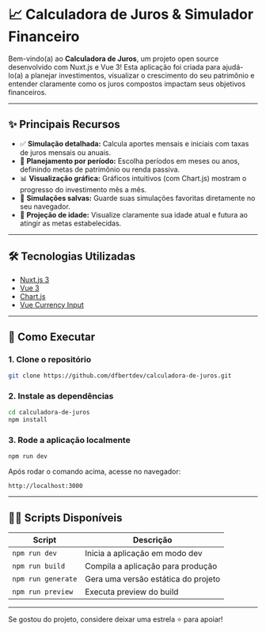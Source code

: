 # 📈 Calculadora de Juros & Simulador Financeiro

Bem-vindo(a) ao **Calculadora de Juros**, um projeto open source desenvolvido com Nuxt.js e Vue 3! Esta aplicação foi criada para ajudá-lo(a) a planejar investimentos, visualizar o crescimento do seu patrimônio e entender claramente como os juros compostos impactam seus objetivos financeiros.

---

## ✨ Principais Recursos

- ✅ **Simulação detalhada:** Calcula aportes mensais e iniciais com taxas de juros mensais ou anuais.
- 📅 **Planejamento por período:** Escolha períodos em meses ou anos, definindo metas de patrimônio ou renda passiva.
- 📊 **Visualização gráfica:** Gráficos intuitivos (com Chart.js) mostram o progresso do investimento mês a mês.
- 💾 **Simulações salvas:** Guarde suas simulações favoritas diretamente no seu navegador.
- 📆 **Projeção de idade:** Visualize claramente sua idade atual e futura ao atingir as metas estabelecidas.

---

## 🛠️ Tecnologias Utilizadas

- [Nuxt.js 3](https://nuxt.com/)
- [Vue 3](https://vuejs.org/)
- [Chart.js](https://www.chartjs.org/)
- [Vue Currency Input](https://dm4t2.github.io/vue-currency-input/)

---

## 🚀 Como Executar

### 1. Clone o repositório

```bash
git clone https://github.com/dfbertdev/calculadora-de-juros.git
```

### 2. Instale as dependências

```bash
cd calculadora-de-juros
npm install
```

### 3. Rode a aplicação localmente

```bash
npm run dev
```

Após rodar o comando acima, acesse no navegador:

```
http://localhost:3000
```

---

## 🧑‍💻 Scripts Disponíveis

| Script            | Descrição                           |
|-------------------|-------------------------------------|
| `npm run dev`     | Inicia a aplicação em modo dev      |
| `npm run build`   | Compila a aplicação para produção   |
| `npm run generate`| Gera uma versão estática do projeto |
| `npm run preview` | Executa preview do build            |

---

Se gostou do projeto, considere deixar uma estrela ⭐ para apoiar!

